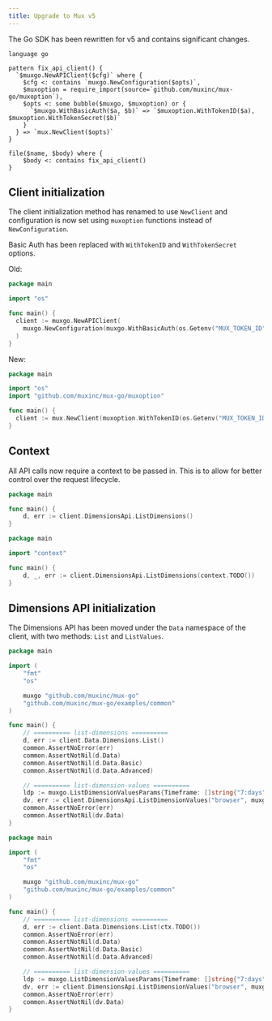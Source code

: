 ```yaml
---
title: Upgrade to Mux v5
---
```


The Go SDK has been rewritten for v5 and contains significant changes.

```grit
language go

pattern fix_api_client() {
  `$muxgo.NewAPIClient($cfg)` where {
    $cfg <: contains `muxgo.NewConfiguration($opts)`,
    $muxoption = require_import(source=`github.com/muxinc/mux-go/muxoption`),
    $opts <: some bubble($muxgo, $muxoption) or {
      `$muxgo.WithBasicAuth($a, $b)` => `$muxoption.WithTokenID($a), $muxoption.WithTokenSecret($b)`
    }
  } => `mux.NewClient($opts)`
}

file($name, $body) where {
    $body <: contains fix_api_client()
}
```

## Client initialization

The client initialization method has renamed to use `NewClient` and configuration is now set using `muxoption` functions instead of `NewConfiguration`.

Basic Auth has been replaced with `WithTokenID` and `WithTokenSecret` options.

Old:
```go
package main

import "os"

func main() {
  client := muxgo.NewAPIClient(
    muxgo.NewConfiguration(muxgo.WithBasicAuth(os.Getenv("MUX_TOKEN_ID"), os.Getenv("MUX_TOKEN_SECRET")))
  )
}
```

New:
```go
package main

import "os"
import "github.com/muxinc/mux-go/muxoption"

func main() {
  client := mux.NewClient(muxoption.WithTokenID(os.Getenv("MUX_TOKEN_ID")), muxoption.WithTokenSecret(os.Getenv("MUX_TOKEN_SECRET")))
}
```

## Context

All API calls now require a context to be passed in. This is to allow for better control over the request lifecycle.

```go
package main

func main() {
	d, err := client.DimensionsApi.ListDimensions()
}
```

```go
package main

import "context"

func main() {
	d, _, err := client.DimensionsApi.ListDimensions(context.TODO())
}
```

## Dimensions API initialization

The Dimensions API has been moved under the `Data` namespace of the client, with two methods: `List` and `ListValues`.

```go
package main

import (
	"fmt"
	"os"

	muxgo "github.com/muxinc/mux-go"
	"github.com/muxinc/mux-go/examples/common"
)

func main() {
	// ========== list-dimensions ==========
	d, err := client.Data.Dimensions.List()
	common.AssertNoError(err)
	common.AssertNotNil(d.Data)
	common.AssertNotNil(d.Data.Basic)
	common.AssertNotNil(d.Data.Advanced)

	// ========== list-dimension-values ==========
	ldp := muxgo.ListDimensionValuesParams{Timeframe: []string{"7:days"}}
	dv, err := client.DimensionsApi.ListDimensionValues("browser", muxgo.WithParams(&ldp))
	common.AssertNoError(err)
	common.AssertNotNil(dv.Data)
}
```

```go
package main

import (
	"fmt"
	"os"

	muxgo "github.com/muxinc/mux-go"
	"github.com/muxinc/mux-go/examples/common"
)

func main() {
	// ========== list-dimensions ==========
	d, err := client.Data.Dimensions.List(ctx.TODO())
	common.AssertNoError(err)
	common.AssertNotNil(d.Data)
	common.AssertNotNil(d.Data.Basic)
	common.AssertNotNil(d.Data.Advanced)

	// ========== list-dimension-values ==========
	ldp := muxgo.ListDimensionValuesParams{Timeframe: []string{"7:days"}}
	dv, err := client.DimensionsApi.ListDimensionValues("browser", muxgo.WithParams(&ldp))
	common.AssertNoError(err)
	common.AssertNotNil(dv.Data)
}
```
